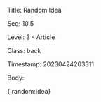 Title:  Random Idea

Seq:    10.5

Level:  3 - Article

Class:  back

Timestamp: 20230424203311

Body:

{:random:idea}


